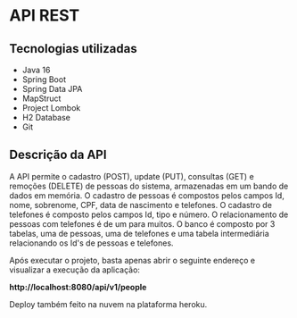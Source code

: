 # API REST

## Tecnologias utilizadas
- Java 16
- Spring Boot
- Spring Data JPA
- MapStruct
- Project Lombok
- H2 Database
- Git

## Descrição da API
A API permite o cadastro (POST), update (PUT), consultas (GET) e remoções (DELETE) de pessoas do sistema, armazenadas em um bando de dados em memória.
O cadastro de pessoas é compostos pelos campos Id, nome, sobrenome, CPF, data de nascimento e telefones.
O cadastro de telefones é composto pelos campos Id, tipo e número.
O relacionamento de pessoas com telefones é de um para muitos.
O banco é composto por 3 tabelas, uma de pessoas, uma de telefones e uma tabela intermediária relacionando os Id's de pessoas e telefones.

Após executar o projeto, basta apenas abrir o seguinte endereço e visualizar a execução da aplicação:

**http://localhost:8080/api/v1/people**

Deploy também feito na nuvem na plataforma heroku.
